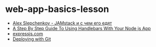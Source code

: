 # web-app-basics-lesson

- [Alex Slepchenkov - JAMstack и с чем его едят](https://youtu.be/b1ZnAmIXXAQ)
- [A Step By Step Guide To Using Handlebars With Your Node js App](https://medium.com/@waelyasmina/a-guide-into-using-handlebars-with-your-express-js-application-22b944443b65)
- [expressjs.com](https://expressjs.com/)
- [Deploying with Git](https://devcenter.heroku.com/articles/git#prerequisites-install-git-and-the-heroku-cli)
